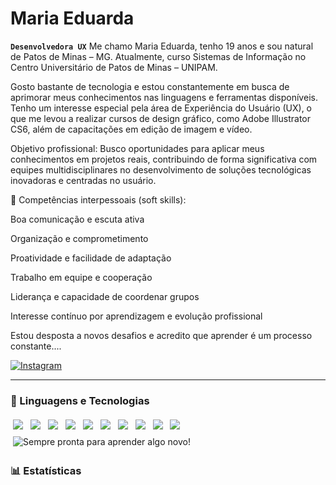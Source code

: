 # Maria Eduarda

**`Desenvolvedora UX`**
Me chamo Maria Eduarda, tenho 19 anos e sou natural de Patos de Minas – MG.
Atualmente, curso Sistemas de Informação no Centro Universitário de Patos de Minas – UNIPAM.

Gosto bastante de tecnologia e estou constantemente em busca de aprimorar meus conhecimentos nas linguagens e ferramentas disponíveis.
Tenho um interesse especial pela área de Experiência do Usuário (UX), o que me levou a realizar cursos de design gráfico, como Adobe Illustrator CS6, além de capacitações em edição de imagem e vídeo.

Objetivo profissional:
Busco oportunidades para aplicar meus conhecimentos em projetos reais, contribuindo de forma significativa com equipes multidisciplinares no desenvolvimento de soluções tecnológicas inovadoras e centradas no usuário.

💼 Competências interpessoais (soft skills):

Boa comunicação e escuta ativa

Organização e comprometimento

Proatividade e facilidade de adaptação

Trabalho em equipe e cooperação

Liderança e capacidade de coordenar grupos

Interesse contínuo por aprendizagem e evolução profissional

Estou desposta a novos desafios e acredito que aprender é um processo constante....
<p align="left">
    <a href="https://www.instagram.com/maria_eduarda_f_r/" target="_blank">
        <img 
            alt="Instagram" 
            title="Me siga no Instagram" 
            src="https://img.shields.io/badge/Instagram-Siga--me-E4405F?style=for-the-badge&logo=instagram&logoColor=white&labelColor=id44b8"
        />
    </a>
</p>

---

### 🤖 Linguagens e Tecnologias
<p >

<p align="left">
  <img src="https://img.shields.io/badge/-Java-000?style=for-the-badge&logo=java&logoColor=white" style="display:inline-block; margin:4px;" />
  <img src="https://img.shields.io/badge/-CSS-000?style=for-the-badge&logo=css3&logoColor=white" style="display:inline-block; margin:4px;" />
  <img src="https://img.shields.io/badge/-HTML5-000?style=for-the-badge&logo=html5&logoColor=white" style="display:inline-block; margin:4px;" />
  <img src="https://img.shields.io/badge/-JavaScript-000?style=for-the-badge&logo=javascript&logoColor=white" style="display:inline-block; margin:4px;" />
  <img src="https://img.shields.io/badge/-C++-000?style=for-the-badge&logo=c%2B%2B&logoColor=white" style="display:inline-block; margin:4px;" />
  <img src="https://img.shields.io/badge/-Bootstrap-000?style=for-the-badge&logo=bootstrap&logoColor=white" style="display:inline-block; margin:4px;" />
  <img src="https://img.shields.io/badge/-Figma-000?style=for-the-badge&logo=figma&logoColor=white" style="display:inline-block; margin:4px;" />
  <img src="https://img.shields.io/badge/-Git-000?style=for-the-badge&logo=git&logoColor=white" style="display:inline-block; margin:4px;" />
  <img src="https://img.shields.io/badge/-Canva-000?style=for-the-badge&logo=canva&logoColor=white" style="display:inline-block; margin:4px;" />
  <img src="https://img.shields.io/badge/-Illustrator-000?style=for-the-badge&logo=adobeillustrator&logoColor=white" style="display:inline-block; margin:4px;" />
  <img src="https://img.shields.io/badge/-Mais-000?style=for-the-badge&logo=addthis&logoColor=white" title="Sempre pronta para aprender algo novo!" style="display:inline-block; margin:4px;" />
</p>

</p>

### 📊 Estatísticas
